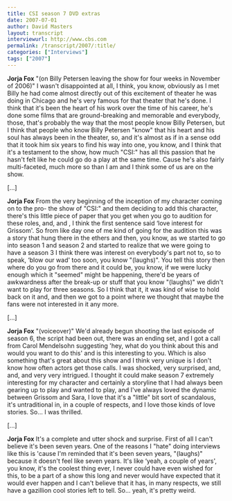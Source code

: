 ```yaml
---
title: CSI season 7 DVD extras
date: 2007-07-01
author: David Masters
layout: transcript
interviewurl: http://www.cbs.com
permalink: /transcript/2007/:title/
categories: ["Interviews"]
tags: ["2007"]
---
```


**Jorja Fox** "(on Billy Petersen leaving the show for four weeks in November of 2006)" I wasn't disappointed at all, I think, you know, obviously as I met Billy he had come almost directly out of this excitement of theater he was doing in Chicago and he's very famous for that theater that he's done. I think that it's been the heart of his work over the time of his career, he's done some films that are ground-breaking and memorable and everybody, those, that's probably the way that the most people know Billy Petersen, but I think that people who know Billy Petersen "know" that his heart and his soul has always been in the theater, so, and it's almost as if in a sense odd that it took him six years to find his way into one, you know, and I think that it's a testament to the show, how much "CSI:" has all this passion that he hasn't felt like he could go do a play at the same time. Cause he's also fairly multi-faceted, much more so than I am and I think some of us are on the show.

[...]

**Jorja Fox** From the very beginning of the inception of my character coming on to the pro- the show of "CSI:" and them deciding to add this character, there's this little piece of paper that you get when you go to audition for these roles, and, and , I think the first sentence said &#8216;love interest for Grissom'. So from like day one of me kind of going for the audition this was a story that hung there in the ethers and then, you know, as we started to go into season 1 and season 2 and started to realize that we were going to have a season 3 I think there was interest on everybody's part not to, so to speak, &#8216;blow our wad' too soon, you know "(laughs)". You tell this story then where do you go from there and it could be, you know, if we were lucky enough which it "seemed" might be happening, there'd be years of awkwardness after the break-up or stuff that you know "(laughs)" we didn't want to play for three seasons. So I think that it, it was kind of wise to hold back on it and, and then we got to a point where we thought that maybe the fans were not interested in it any more.

[...]

**Jorja Fox** "(voiceover)" We'd already begun shooting the last episode of season 6, the script had been out, there was an ending set, and I got a call from Carol Mendelsohn suggesting 'hey, what do you think about this and would you want to do this' and is this interesting to you. Which is also something that's great about this show and I think very unique is I don't know how often actors get those calls. I was shocked, very surprised, and, and, and very very intrigued. I thought it could make season 7 extremely interesting for my character and certainly a storyline that I had always been gearing up to play and wanted to play, and I've always loved the dynamic between Grissom and Sara, I love that it's a "little" bit sort of scandalous, it's untraditional in, in a couple of respects, and I love those kinds of love stories. So... I was thrilled.

[...]

**Jorja Fox** It's a complete and utter shock and surprise. First of all I can't believe it's been seven years. One of the reasons I "hate" doing interviews like this is 'cause I'm reminded that it's been seven years, "(laughs)" because it doesn't feel like seven years. It's like &#8216;yeah, a couple of years', you know, it's the coolest thing ever, I never could have even wished for this, to be a part of a show this long and never would have expected that it would ever happen and I can't believe that it has, in many respects, we still have a gazillion cool stories left to tell. So... yeah, it's pretty weird.
